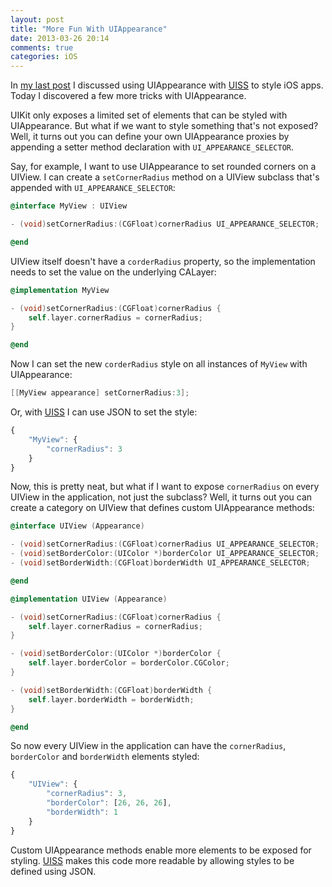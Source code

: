 ```yaml
---
layout: post
title: "More Fun With UIAppearance"
date: 2013-03-26 20:14
comments: true
categories: iOS
---
```

In [my last post](/blog/2013/03/26/uiappearance-with-uiss) I discussed using UIAppearance with [UISS](http://github.com/robertwijas/UISS) to style iOS apps. Today I discovered a few more tricks with UIAppearance.

UIKit only exposes a limited set of elements that can be styled with UIAppearance. But what if we want to style something that's not exposed? Well, it turns out you can define your own UIAppearance proxies by appending a setter method declaration with <code>UI_APPEARANCE_SELECTOR</code>.

Say, for example, I want to use UIAppearance to set rounded corners on a UIView. I can create a <code>setCornerRadius</code> method on a UIView subclass that's appended with <code>UI_APPEARANCE_SELECTOR</code>:

``` objective-c
@interface MyView : UIView

- (void)setCornerRadius:(CGFloat)cornerRadius UI_APPEARANCE_SELECTOR;

@end
```

UIView itself doesn't have a <code>corderRadius</code> property, so the implementation needs to set the value on the underlying CALayer:

``` objective-c
@implementation MyView

- (void)setCornerRadius:(CGFloat)cornerRadius {
    self.layer.cornerRadius = cornerRadius;
}

@end
```

Now I can set the new <code>corderRadius</code> style on all instances of <code>MyView</code> with UIAppearance:

``` objective-c
[[MyView appearance] setCornerRadius:3];
```

Or, with [UISS](http://github.com/robertwijas/UISS) I can use JSON to set the style:

``` javascript
{
	"MyView": {
		"cornerRadius": 3
	}
}
```

Now, this is pretty neat, but what if I want to expose <code>cornerRadius</code> on every UIView in the application, not just the subclass? Well, it turns out you can create a category on UIView that defines custom UIAppearance methods:

``` objective-c
@interface UIView (Appearance)

- (void)setCornerRadius:(CGFloat)cornerRadius UI_APPEARANCE_SELECTOR;
- (void)setBorderColor:(UIColor *)borderColor UI_APPEARANCE_SELECTOR;
- (void)setBorderWidth:(CGFloat)borderWidth UI_APPEARANCE_SELECTOR;

@end

@implementation UIView (Appearance)

- (void)setCornerRadius:(CGFloat)cornerRadius {
    self.layer.cornerRadius = cornerRadius;
}

- (void)setBorderColor:(UIColor *)borderColor {
    self.layer.borderColor = borderColor.CGColor;
}

- (void)setBorderWidth:(CGFloat)borderWidth {
    self.layer.borderWidth = borderWidth;
}

@end

```

So now every UIView in the application can have the <code>cornerRadius</code>, <code>borderColor</code> and <code>borderWidth</code> elements styled:

``` javascript
{
	"UIView": {
		"cornerRadius": 3,
		"borderColor": [26, 26, 26],
		"borderWidth": 1
	}
}
```

Custom UIAppearance methods enable more elements to be exposed for styling. [UISS](http://github.com/robertwijas/UISS) makes this code more readable by allowing styles to be defined using JSON.